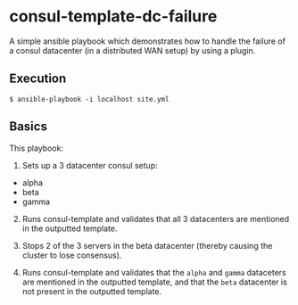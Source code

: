 # consul-template-dc-failure

A simple ansible playbook which demonstrates how to handle the failure of a consul datacenter (in a distributed WAN setup) by using a plugin.

## Execution

```
$ ansible-playbook -i localhost site.yml
```

## Basics

This playbook:

1. Sets up a 3 datacenter consul setup:

* alpha
* beta
* gamma

2. Runs consul-template and validates that all 3 datacenters are mentioned in the outputted template.

3. Stops 2 of the 3 servers in the beta datacenter (thereby causing the cluster to lose consensus).

4. Runs consul-template and validates that the `alpha` and `gamma` dataceters are mentioned in the outputted template, and that the `beta` datacenter is not present in the outputted template.

